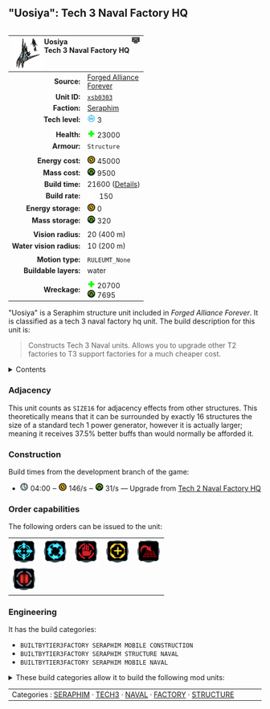 "Uosiya": Tech 3 Naval Factory HQ
----
<table align="right">
    <thead>
        <tr>
            <th align="left" colspan="2">
                <img align="left" src="icons/units/XSB0303_icon.png" title="Uosiya unit icon" /><img align="right" src="icons/strategicicons/icon_factoryhq3_naval_rest.png" title="icon_factoryhq3_naval" />Uosiya<br />Tech 3 Naval Factory HQ
            </th>
        </tr>
    </thead>
    <tbody>
        <tr>
            <td align="right"><strong>Source:</strong></td>
            <td><a href="Forged Alliance Forever">Forged Alliance<br />Forever</a></td>
        </tr>
        <tr>
            <td align="right"><strong>Unit ID:</strong></td>
            <td><a href="https://github.com/FAForever/fa/D:/faf-development/fa/units/XSB0303/XSB0303_unit.bp"><code>xsb0303</code></a></td>
        </tr>
        <tr>
            <td align="right"><strong>Faction:</strong></td>
            <td><a href="_categories.SERAPHIM">Seraphim</a></td>
        </tr>
        <tr>
            <td align="right"><strong>Tech level:</strong></td>
            <td><img src="icons/T3.png" title="Tech 3" /> 3</td>
        </tr>
        <tr><td align="center" colspan="2"></td></tr>
        <tr>
            <td align="right"><strong>Health:</strong></td>
            <td><img src="icons/health.png" title="Health" /> 23000</td>
        </tr>
        <tr>
            <td align="right"><strong>Armour:</strong></td>
            <td><code>Structure</code></td>
        </tr>
        <tr><td align="center" colspan="2"></td></tr>
        <tr>
            <td align="right"><strong>Energy cost:</strong></td>
            <td><img src="icons/energy.png" title="Energy" /> 45000</td>
        </tr>
        <tr>
            <td align="right"><strong>Mass cost:</strong></td>
            <td><img src="icons/mass.png" title="Mass" /> 9500</td>
        </tr>
        <tr>
            <td align="right"><strong>Build time:</strong></td>
            <td>21600 (<a href="#construction">Details</a>)</td>
        </tr>
        <tr>
            <td align="right"><strong>Build rate:</strong></td>
            <td><img src="icons/build.png" title="Build" /> 150</td>
        </tr>
        <tr>
            <td align="right"><strong>Energy storage:</strong></td>
            <td><img src="icons/energy.png" title="Energy" /> 0</td>
        </tr>
        <tr>
            <td align="right"><strong>Mass storage:</strong></td>
            <td><img src="icons/mass.png" title="Mass" /> 320</td>
        </tr>
        <tr><td align="center" colspan="2"></td></tr>
        <tr>
            <td align="right"><strong>Vision radius:</strong></td>
            <td> <span title="0.40 km, 0.25 mi">20 (400 m)</span></td>
        </tr>
        <tr>
            <td align="right"><strong>Water vision radius:</strong></td>
            <td> <span title="0.20 km, 0.12 mi">10 (200 m)</span></td>
        </tr>
        <tr><td align="center" colspan="2"></td></tr>
        <tr>
            <td align="right"><strong>Motion type:</strong></td>
            <td><code>RULEUMT_None</code></td>
        </tr>
        <tr>
            <td align="right"><strong>Buildable layers:</strong></td>
            <td>water</td>
        </tr>
        <tr><td align="center" colspan="2"></td></tr>
        <tr>
            <td align="right"><strong>Wreckage:</strong></td>
            <td><img src="icons/health.png" title="Health" /> 20700<br /><img src="icons/mass.png" title="Mass" /> 7695</td>
        </tr>
    </tbody>
</table>

"Uosiya" is a Seraphim structure unit included in *Forged Alliance Forever*.
It is classified as a tech 3 naval factory hq unit.
The build description for this unit is:

<blockquote>Constructs Tech 3 Naval units. Allows you to upgrade other T2 factories to T3 support factories for a much cheaper cost.</blockquote>

<details>
<summary>Contents</summary>

1. – <a href="#adjacency">Adjacency</a>
2. – <a href="#construction">Construction</a>
3. – <a href="#order-capabilities">Order capabilities</a>
4. – <a href="#engineering">Engineering</a>
</details>

### Adjacency
This unit counts as `SIZE16` for adjacency effects from other structures. This theoretically means that it can be surrounded by exactly 16 structures the size of a standard tech 1 power generator, however it is actually larger; meaning it receives 37.5% better buffs than would normally be afforded it. 

### Construction
Build times from the development branch of the game:
* <img src="icons/time.png" title="Time" /> 04:00 ‒ <img src="icons/energy.png" title="Energy" /> 146/s ‒ <img src="icons/mass.png" title="Mass" /> 31/s — Upgrade from <a href="XSB0203">Tech 2 Naval Factory HQ</a>

### Order capabilities
The following orders can be issued to the unit:
<table>
<td><img float="left" src="icons/orders/move.png" title="Move" /></td>
<td><img float="left" src="icons/orders/patrol.png" title="Patrol" /></td>
<td><img float="left" src="icons/orders/stop.png" title="Stop" /></td>
<td><img float="left" src="icons/orders/guard.png" title="Assist" /></td>
<td><img float="left" src="icons/orders/stand-ground.png" title="Fire State" /></td>
<tr>
<td><img float="left" src="icons/orders/pause.png" title="Pause Construction
Pause/unpause current construction order" /></td>
</table>

### Engineering
It has the build categories:
* <code>BUILTBYTIER3FACTORY SERAPHIM MOBILE CONSTRUCTION</code>
* <code>BUILTBYTIER3FACTORY SERAPHIM STRUCTURE NAVAL</code>
* <code>BUILTBYTIER3FACTORY SERAPHIM MOBILE NAVAL</code>


<details>
<summary>These build categories allow it to build the following mod units:

</summary>

<table>
    <tr>
        <td><img src="icons/T1.png" title="T1" /></td>
        <td><a href="XSL0105"><img src="icons/units/XSL0105_icon.png" title="Tech 1 Engineer" width="64px" /></a></td>
        <td><a href="XSS0203"><img src="icons/units/XSS0203_icon.png" title="Tech 1 Attack Submarine" width="64px" /></a></td>
        <td><a href="XSS0103"><img src="icons/units/XSS0103_icon.png" title="Tech 1 Frigate" width="64px" /></a></td>
    </tr>
    <tr>
        <td><img src="icons/T2.png" title="T2" /></td>
        <td><a href="XSL0208"><img src="icons/units/XSL0208_icon.png" title="Tech 2 Engineer" width="64px" /></a></td>
        <td><a href="XSS0201"><img src="icons/units/XSS0201_icon.png" title="Tech 2 Destroyer" width="64px" /></a></td>
        <td><a href="XSS0202"><img src="icons/units/XSS0202_icon.png" title="Tech 2 Cruiser" width="64px" /></a></td>
    </tr>
    <tr>
        <td><img src="icons/T3.png" title="T3" /></td>
        <td><a href="XSL0309"><img src="icons/units/XSL0309_icon.png" title="Tech 3 Engineer" width="64px" /></a></td>
        <td><a href="XSS0304"><img src="icons/units/XSS0304_icon.png" title="Tech 3 Submarine Hunter" width="64px" /></a></td>
        <td><a href="XSS0302"><img src="icons/units/XSS0302_icon.png" title="Tech 3 Battleship" width="64px" /></a></td>
        <td><a href="XSS0303"><img src="icons/units/XSS0303_icon.png" title="Tech 3 Aircraft Carrier" width="64px" /></a></td>
    </tr>
</table>

</details>


<table align="center">
<td width="1215px">Categories : 
<a href="_categories.SERAPHIM">SERAPHIM</a> · 
<a href="_categories.TECH3">TECH3</a> · 
<a href="_categories.NAVAL">NAVAL</a> · 
<a href="_categories.FACTORY">FACTORY</a> · 
<a href="_categories.STRUCTURE">STRUCTURE</a></td>
</table>
